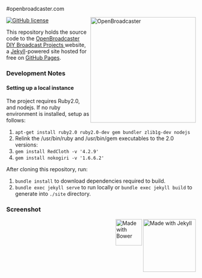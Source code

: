 #openbroadcaster.com

[![GitHub license](https://img.shields.io/github/license/openbroadcaster/openbroadcaster.github.io.svg?style=flat-square)](https://github.com/openbroadcaster/openbroadcaster.github.io/blob/master/LICENSE)
<img src="img/FOC.png" alt="OpenBroadcaster" width="280" align="right">

This repository holds the source code to the [OpenBroadcaster DIY Broadcast Projects
](https://github.com/openbroadcaster/DIY-Broadcast-Projects) website, a [Jekyll](http://jekyllrb.com/)-powered site hosted for free on [GitHub Pages](https://pages.github.com/).

### Development Notes

#### Setting up a local instance
The project requires Ruby2.0, and nodejs. If no ruby environment is installed, setup as follows:

1. `apt-get install ruby2.0 ruby2.0-dev gem bundler zlib1g-dev nodejs`
2. Relink the /usr/bin/ruby and /usr/bin/gem executables to the 2.0 versions:
3. `gem install RedCloth -v '4.2.9'`
4. `gem install nokogiri -v '1.6.6.2'`


After cloning this repository, run:

1. `bundle install` to download dependencies required to build.
2. `bundle exec jekyll serve` to run locally or `bundle exec jekyll build` to generate into `./site` directory.

### Screenshot


<img src="https://cdn.rawgit.com/jekyll/brand/master/jekyll-logo-light-transparent.png" alt="Made with Jekyll" width="140" align="right" /> <img src="http://bower.io/img/bower-logo.svg" alt="Made with Bower" height="70" align="right">
